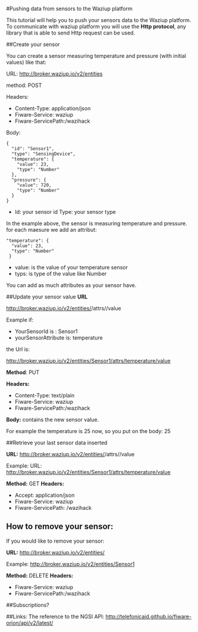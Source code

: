 #Pushing data from sensors to the Waziup platform

This tutorial will help you to push your sensors data to the Waziup platform.
To communicate with waziup platform you will use the **Http protocol**, any library that is able to send Http request can be used.

##Create your sensor

You can create a sensor measuring temperature and pressure (with initial values) like that:

URL: http://broker.waziup.io/v2/entities 

method: POST

Headers: 

*	Content-Type: application/json
*	Fiware-Service: waziup
*	Fiware-ServicePath:/wazihack

Body:

    {
      "id": "Sensor1",
      "type": "SensingDevice",
      "temperature": {
        "value": 23,
        "type": "Number"
      },
      "pressure": {
        "value": 720,
        "type": "Number"
      }
    }


* Id: your sensor id
 Type: your sensor type

In the example above, the sensor is measuring temperature and pressure. for each maesure we add an attribut:

    "temperature": {
      "value": 23,
      "type": "Number"
     }

* value: is the value of your temperature sensor
* typs: is type of the value like Number

You can add as much attributes as your sensor have.

##Update your sensor value
**URL**

http://broker.waziup.io/v2/entities/<yourSensorId>/attrs/<yourSensorAttribute>/value  

Example if:

* YourSensorId is : Sensor1
* yourSensorAttribute is: temperature

the Url is:

http://broker.waziup.io/v2/entities/Sensor1/attrs/temperature/value

**Method**: PUT

**Headers:** 
* Content-Type: text/plain
* Fiware-Service: waziup
* Fiware-ServicePath:/wazihack

**Body:** contains the new sensor value.

For example the temperature is 25 now, so you put on the body:
25

##Retrieve your last sensor data inserted

**URL:** http://broker.waziup.io/v2/entities/<yourSensorId>/attrs/<yourSensorAttribute>/value

Example:
URL: http://broker.waziup.io/v2/entities/Sensor1/attrs/temperature/value

**Method:** GET
**Headers:** 
*	Accept: application/json
*	Fiware-Service: waziup
*	Fiware-ServicePath: /wazihack


## How to remove your sensor:

If you would like to remove your sensor:

**URL:** http://broker.waziup.io/v2/entities/<yourSensorId>

Example:  http://broker.waziup.io/v2/entities/Sensor1 

**Method:** DELETE
**Headers:**
* Fiware-Service: waziup
*	Fiware-ServicePath:/wazihack

##Subscriptions?


##Links:
The reference to the NGSI API:
http://telefonicaid.github.io/fiware-orion/api/v2/latest/ 
